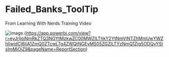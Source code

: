 # Failed_Banks_ToolTip
From Learning With Nerds Training Video

![image](https://user-images.githubusercontent.com/51466879/122684983-d6177480-d1d6-11eb-9fa1-884bdff80bad.png).(https://app.powerbi.com/view?r=eyJrIjoiNmRkZTQ3NGYtMzkwZC00MWZlLThkY2YtNmViNTZhMmUwYWZhIiwidCI6IjA1ZmQ0ZTcwLTg4ZWQtNGEyMS05ZGZlLTYzNmQ1Zjg5ODQyYSIsImMiOjZ9&pageName=ReportSection)


